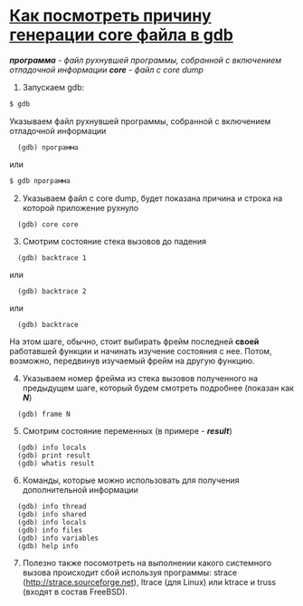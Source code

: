 # [Как посмотреть причину генерации core файла в gdb](https://www.opennet.ru/tips/940_gdb_debug_core.shtml)

***программа** - файл рухнувшей программы, собранной с включением отладочной информации
**core** - файл с core dump*

1. Запускаем gdb:
```bash
$ gdb
```
Указываем файл рухнувшей программы, собранной с включением отладочной информации
```gdb
  (gdb) программа
```
или
```bash
$ gdb программа
```

2. Указываем файл с core dump, будет показана причина и строка на которой приложение рухнуло
```gdb
  (gdb) core core  
```

3. Смотрим состояние стека вызовов до падения
```gdb
  (gdb) backtrace 1
```
  или
```gdb
  (gdb) backtrace 2
```
  или
```gdb
  (gdb) backtrace
```
На этом шаге, обычно, стоит выбирать фрейм последней **своей** работавшей функции и начинать изучение состояния с нее. Потом, возможно, передвинув изучаемый фрейм на другую функцию.

4. Указываем номер фрейма из стека вызовов полученного на предыдущем шаге, который будем смотреть подробнее (показан как ***N***)
```gdb
  (gdb) frame N
```

5. Смотрим состояние переменных (в примере - ***result***)
```gdb
  (gdb) info locals
  (gdb) print result
  (gdb) whatis result
```

6. Команды, которые можно использовать для получения дополнительной информации
```gdb
  (gdb) info thread
  (gdb) info shared
  (gdb) info locals
  (gdb) info files
  (gdb) info variables
  (gdb) help info
```
 
7. Полезно также посомотреть на выполнении какого системного вызова происходит сбой используя программы: strace (http://strace.sourceforge.net), ltrace (для Linux) или ktrace и truss (входят в состав FreeBSD).
